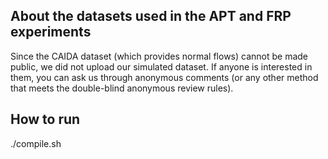 ## About the datasets used in the APT and FRP experiments
Since the CAIDA dataset (which provides normal flows) cannot be made public, we did not upload our simulated dataset. If anyone is interested in them, you can ask us through anonymous comments (or any other method that meets the double-blind anonymous review rules).

## How to run
./compile.sh
